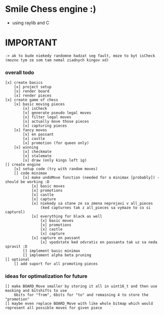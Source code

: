 # Smile Chess engine :)
- using raylib and C

# IMPORTANT
    -> ak to bude niekedy randomne hadzat seg fault, moze to byt isCheck (mozno tym ze som tam nemal ziadnych kingov xd)

### overall todo 
    [x] create basics
        [x] project setup
        [x] render board
        [x] render pieces
    [x] create game of chess
        [x] basic moving pieces
            [x] isCheck
            [x] generate pseudo legal moves
            [x] filter legal moves
            [x] actually move those pieces
            [x] capturing pieces
        [x] fancy moves 
            [x] en passant 
            [x] castle
            [x] promotion (for queen only)
        [x] winning 
            [x] checkmate
            [x] stalemate
            [x] draw (only kings left ig)
    [] create engine
        [x] setup code (try with random moves)
        [] code minimax
            [x] make undoMove function (needed for a minimax [probably]) - should be working :D
                [x] basic moves
                [x] promotions
                [x] castle
                [x] capture
                [x] niekedy sa stane ze sa zmena neprejavi v all_pieces 
                    (ked capturnes tak z all_pieces sa vymaze to co si capturol)
                [x] everything for black as well
                    [x] basic moves
                    [x] promotions
                    [x] castle
                    [x] capture
                [x] capture en passant
                    [x] vpodstate ked odvratis en passanta tak uz sa neda spravit :D
            [] implement basic minimax
            [] implement alpha beta pruning
    [] optional
        [] add suport for all promoting pieces

### ideas for optimalization for future
    [] make BOARD_Move smaller by storing it all in uint16_t and then use masking and bitshifts to use 
        6bits for "from", 6bits for "to" and remaining 4 to store the "promotion"
    [] maybe even replace BOARD_Move with like whole bitmap which would represent all possible moves for given piece  
    

